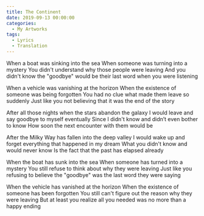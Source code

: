 ```yaml
---
title: The Continent
date: 2019-09-13 00:00:00
categories:
  - My Artworks
tags:
  - Lyrics
  - Translation
---
```


When a boat was sinking into the sea
When someone was turning into a mystery
You didn't understand why those people were leaving
And you didn't know the "goodbye" would be their last word when you were listening

When a vehicle was vanishing at the horizon
When the existence of someone was being forgotten
You had no clue what made them leave so suddenly
Just like you not believing that it was the end of the story

After all those nights when the stars abandon the galaxy
I would leave and say goodbye to myself eventually
Since I didn't know and didn’t even bother to know
How soon the next encounter with them would be

After the Milky Way has fallen into the deep valley
I would wake up and forget everything that happened in my dream
What you didn't know and would never know
Is the fact that the past has elapsed already

When the boat has sunk into the sea
When someone has turned into a mystery
You still refuse to think about why they were leaving
Just like you refusing to believe the "goodbye" was the last word they were saying

When the vehicle has vanished at the horizon
When the existence of someone has been forgotten
You still can't figure out the reason why they were leaving
But at least you realize all you needed was no more than a happy ending
